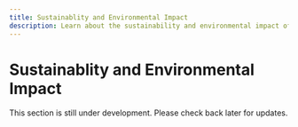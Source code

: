```yaml
---
title: Sustainablity and Environmental Impact
description: Learn about the sustainability and environmental impact of growing camelina.
---
```

# Sustainablity and Environmental Impact

This section is still under development. Please check back later for updates.